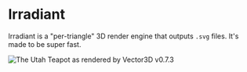 # Irradiant

Irradiant is a "per-triangle" 3D render engine that outputs `.svg` files. It's made to be super fast.

![](http://joekoop.com/projects/vector3d/screenshot.png "The Utah Teapot as rendered by Vector3D v0.7.3")
